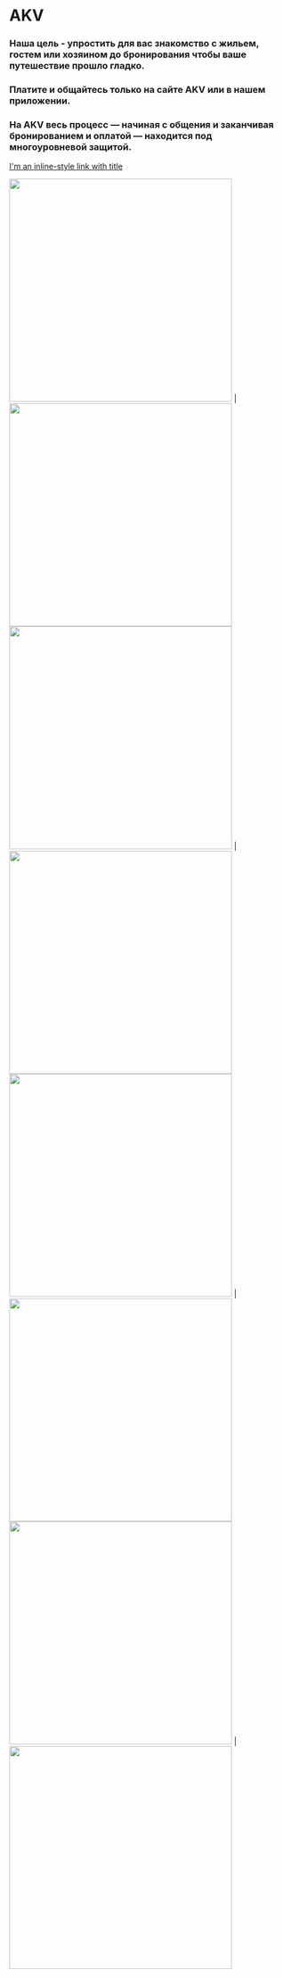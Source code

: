 # AKV 
### Наша цель - упростить для вас знакомство с жильем, гостем или хозяином до бронирования чтобы ваше путешествие прошло гладко.
### Платите и общайтесь только на сайте AKV или в нашем приложении. 
### На AKV весь процесс — начиная с общения и заканчивая бронированием и оплатой — находится под многоуровневой защитой.

[I'm an inline-style link with title](https://play.google.com/store/apps/details?id=com.akvrelease.akvandroidapp) 


<img src="https://user-images.githubusercontent.com/43146486/93905608-f9cb8e00-fd1c-11ea-84c0-735639989e4c.png" width="400"> | <img src="https://user-images.githubusercontent.com/43146486/93905634-ffc16f00-fd1c-11ea-90ed-aa84ce1a0fcc.png" width="400"> 
<img src="https://user-images.githubusercontent.com/43146486/93905642-018b3280-fd1d-11ea-9ed0-85bd713999b7.png" width="400"> |
<img src="https://user-images.githubusercontent.com/43146486/93905647-02bc5f80-fd1d-11ea-8775-0825235b1708.png" width="400">
<img src="https://user-images.githubusercontent.com/43146486/93905655-0354f600-fd1d-11ea-991b-53ead91de7ae.png" width="400"> |
<img src="https://user-images.githubusercontent.com/43146486/93905661-04862300-fd1d-11ea-9af5-15c53e5f3807.png" width="400">
<img src="https://user-images.githubusercontent.com/43146486/93905665-05b75000-fd1d-11ea-8597-7c4b7a939b63.png" width="400"> |
<img src="https://user-images.githubusercontent.com/43146486/93905668-064fe680-fd1d-11ea-936f-5295f2cc6ddd.png" width="400">


